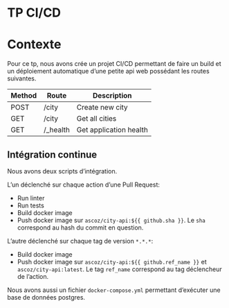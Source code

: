 # TP CI/CD

# Contexte

Pour ce tp, nous avons crée un projet CI/CD permettant de faire un build et un déploiement automatique d’une petite api web possédant les routes suivantes.

| Method | Route     | Description            |
| ------ | --------- | ---------------------- |
| POST   | /city     | Create new city        |
| GET    | /city     | Get all cities         |
| GET    | /\_health | Get application health |

## Intégration continue

Nous avons deux scripts d’intégration.

L’un déclenché sur chaque action d’une Pull Request:

- Run linter
- Run tests
- Build docker image
- Push docker image sur `ascoz/city-api:${{ github.sha }}`. Le `sha` correspond au hash du commit en question.

L’autre déclenché sur chaque tag de version `*.*.*`:

- Build docker image
- Push docker image sur `ascoz/city-api:${{ github.ref_name }}` et `ascoz/city-api:latest`. Le tag `ref_name` correspond au tag déclencheur de l’action.

Nous avons aussi un fichier `docker-compose.yml` permettant d’exécuter une base de données postgres.
